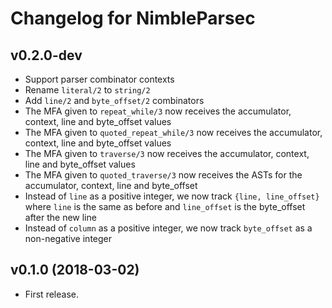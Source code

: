 # Changelog for NimbleParsec

## v0.2.0-dev

  * Support parser combinator contexts
  * Rename `literal/2` to `string/2`
  * Add `line/2` and `byte_offset/2` combinators
  * The MFA given to `repeat_while/3` now receives the accumulator, context, line and byte_offset values
  * The MFA given to `quoted_repeat_while/3` now receives the accumulator, context, line and byte_offset values
  * The MFA given to `traverse/3` now receives the accumulator, context, line and byte_offset values
  * The MFA given to `quoted_traverse/3` now receives the ASTs for the accumulator, context, line and byte_offset
  * Instead of `line` as a positive integer, we now track `{line, line_offset}` where `line` is the same as before and `line_offset` is the byte_offset after the new line
  * Instead of `column` as a positive integer, we now track `byte_offset` as a non-negative integer

## v0.1.0 (2018-03-02)

  * First release.